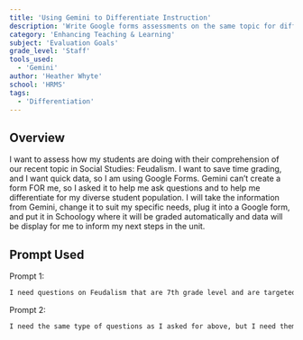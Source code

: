 ```yaml
---
title: 'Using Gemini to Differentiate Instruction'
description: 'Write Google forms assessments on the same topic for different ability levels using Gemini as a question generator.'
category: 'Enhancing Teaching & Learning'
subject: 'Evaluation Goals'
grade_level: 'Staff'
tools_used:
  - 'Gemini'
author: 'Heather Whyte'
school: 'HRMS'
tags:
  - 'Differentiation'
---
```


## Overview

I want to assess how my students are doing with their comprehension of our recent topic in Social Studies: Feudalism. I want to save time grading, and I want quick data, so I am using Google Forms. Gemini can’t create a form FOR me, so I asked it to help me ask questions and to help me differentiate for my diverse student population. I will take the information from Gemini, change it to suit my specific needs, plug it into a Google form, and put it in Schoology where it will be graded automatically and data will be display for me to inform my next steps in the unit.

## Prompt Used

Prompt 1:

```md
I need questions on Feudalism that are 7th grade level and are targeted for advanced learners. I need 3 matching questions, 3 short response questions, 2 true/false questions and 2 multiple choice questions.
```

Prompt 2:

```md
I need the same type of questions as I asked for above, but I need them targeted for struggling learners.
```

